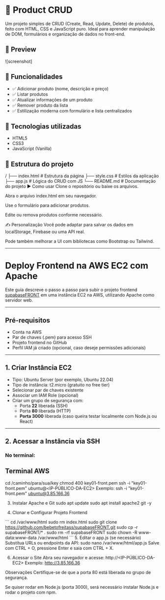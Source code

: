 # 🛒 Product CRUD

Um projeto simples de CRUD (Create, Read, Update, Delete) de produtos, feito com HTML, CSS e JavaScript puro. Ideal para aprender manipulação de DOM, formulários e organização de dados no front-end.

## 📸 Preview

![screenshot]

## 🚀 Funcionalidades

- ✅ Adicionar produto (nome, descrição e preço)
- ✅ Listar produtos
- ✅ Atualizar informações de um produto
- ✅ Remover produto da lista
- ✅ Estilização moderna com formulário e lista centralizados

## 🧠 Tecnologias utilizadas

- HTML5
- CSS3
- JavaScript (Vanilla)

## 📂 Estrutura do projeto


/
├── index.html          # Estrutura da página
├── style.css           # Estilos da aplicação
├── app.js              # Lógica do CRUD com JS
└── README.md           # Documentação do projeto
▶️ Como usar
Clone o repositório ou baixe os arquivos.

Abra o arquivo index.html em seu navegador.

Use o formulário para adicionar produtos.

Edite ou remova produtos conforme necessário.

✍️ Personalização
Você pode adaptar para salvar os dados em localStorage, Firebase ou uma API real.

Pode também melhorar a UI com bibliotecas como Bootstrap ou Tailwind.

---

# Deploy Frontend na AWS EC2 com Apache

Este guia descreve o passo a passo para subir o projeto frontend [supabaseFRONT](https://github.com/bebetofreitass/supabaseFRONT) em uma instância EC2 na AWS, utilizando Apache como servidor web.

---

## Pré-requisitos

- Conta na AWS
- Par de chaves (.pem) para acesso SSH
- Projeto frontend no GitHub
- Perfil IAM já criado (opcional, caso deseje permissões adicionais)

---

## 1. Criar Instância EC2

- Tipo: Ubuntu Server (por exemplo, Ubuntu 22.04)
- Tipo de instância: t2.micro (gratuito no free tier)
- Selecionar par de chaves existente
- Associar um IAM Role (opcional)
- Criar um grupo de segurança com:
  - Porta **22** liberada (SSH)
  - Porta **80** liberada (HTTP)
  - **Porta 3000** liberada (caso queira testar localmente com Node.js ou React)

---

## 2. Acessar a Instância via SSH

### No terminal:

## Terminal AWS
cd /caminho/para/sua/key
chmod 400 key01-front.pem
ssh -i "key01-front.pem" ubuntu@<IP-PÚBLICO-DA-EC2>
Exemplo: ssh -i "key01-front.pem" ubuntu@3.85.166.36

3. Instalar Apache e Git
sudo apt update
sudo apt install apache2 git -y

4. Clonar e Configurar Projeto Frontend

´´´
cd /var/www/html
sudo rm index.html
sudo git clone https://github.com/bebetofreitass/supabaseFRONT.git
sudo cp -r supabaseFRONT/* .
sudo rm -rf supabaseFRONT
sudo chown -R www-data:www-data /var/www/html
´´´
5. Editar o app.js (se necessário)
Substitua URLs ou endpoints da API:
sudo nano /var/www/html/app.js
Salve com CTRL + O, pressione Enter e saia com CTRL + X.

6. Acessar o Site
Abra seu navegador e acesse:
http://<IP-PÚBLICO-DA-EC2>
Exemplo: http://3.85.166.36

Observações
Certifique-se de que a porta 80 está liberada no grupo de segurança.

Se quiser rodar em Node.js (porta 3000), será necessário instalar Node.js e rodar o projeto com npm.
